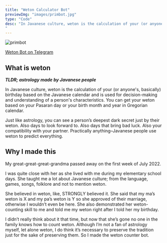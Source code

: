 ```yaml
---
title: "Weton Calculator Bot"
previewImg: "images/primbot.jpg"
type: "Code"
desc: "In Javanese culture, weton is the calculation of your (or anyone's, basically) birthday based on the Javanese calendar and is used for decision-making and understanding of a person's characteristics. You can get your weton based on your Pasaran day or your birth month and year in Gregorian calendar.
"
---
```


![primbot](/images/primbot.jpg "primbot")

[Weton Bot on Telegram](https://t.me/bot_primbot)

## What is weton

**_TLDR; astrology made by Javanese people_**

In Javanese culture, weton is the calculation of your (or anyone's, basically) birthday based on the Javanese calendar and is used for decision-making and understanding of a person's characteristics. You can get your weton based on your Pasaran day or your birth month and year in Gregorian calendar.

Just like astrology, you can see a person’s deepest dark secret just by their weton. Also days to look forward to. Also days that bring bad luck. Also your compatibility with your partner. Practically anything–Javanese people use weton to predict everything.

## Why I made this

My great-great-great-grandma passed away on the first week of July 2022.

I was quite close with her as she lived with me during my elementary school days. She taught me a lot about Javanese culture; from the language, games, songs, folklore and not to mention weton.

She believed in weton, like, STRONGLY believed it. She said that my ma’s weton is X and my pa’s weton is Y so she approved of their marriage, otherwise I wouldn’t even be here. She also demonstrated her weton-counting skill to me and told me my weton right after I told her my birthday.

I didn’t really think about it that time, but now that she’s gone no one in the family knows how to count weton. Although I’m not a fan of astrology myself, let alone weton, I do think it’s necessary to preserve the tradition just for the sake of preserving them. So I made the weton counter bot.

